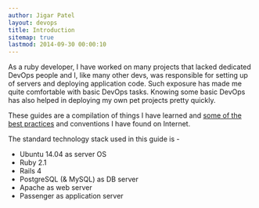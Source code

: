 ```yaml
---
author: Jigar Patel
layout: devops
title: Introduction
sitemap: true
lastmod: 2014-09-30 00:00:10
---
```


As a ruby developer, I have worked on many projects that lacked
dedicated DevOps people and I, like many other devs, was responsible for
setting up of servers and deploying application code. Such exposure has
made me quite comfortable with basic DevOps tasks. Knowing some basic DevOps 
has also helped in deploying my own pet projects pretty quickly.

These guides are a compilation of things I have learned and [some of the
best practices](http://plusbryan.com/my-first-5-minutes-on-a-server-or-essential-security-for-linux-servers) 
and conventions I have found on Internet.

The standard technology stack used in this guide is -

+ Ubuntu 14.04 as server OS
+ Ruby 2.1
+ Rails 4
+ PostgreSQL (& MySQL) as DB server
+ Apache as web server
+ Passenger as application server




